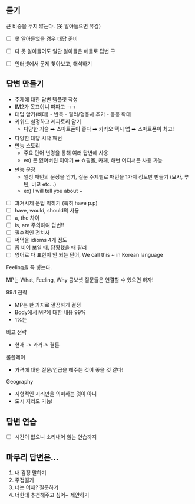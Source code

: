 ## 듣기

큰 비중을 두지 않는다. (못 알아들으면 유감)

- [ ] 못 알아들었을 경우 대답 준비
- [ ] 다 못 알아들어도 일단 알아들은 애들로 답변 구
- [ ] 인터넷에서 문제 찾아보고, 해석하기


## 답변 만들기

- 주제에 대한 답변 템플릿 작성
- IM2가 목표이니 파파고 ㄱㄱ
- 대답 암기(뼈대) - 반복 - 필러/형용사 추가 - 응용 확대
- 키워드 설정하고 레파토리 암기
	- 다양한 기술 ➡️ 스마트폰이 좋다 ➡️ 카카오 택시 앱 ➡️ 스마트폰이 최고!
- 다양한 대답 시작 패턴
- 만능 스토리
	- 주요 단어 변경을 통해 여러 답변에 사용
	- ex) 돈 잃어버린 이야기 ➡️ 쇼핑몰, 카페, 해변 어디서든 사용 가능
- 만능 문장
	- 일정 패턴의 문장을 암기, 질문 주제별로 패턴을 1가지 정도만 만들기 (묘사, 루틴, 비교 etc...)
	- ex) I will tell you about ~



- [ ] 과거시제 문법 익히기 (특히 have p.p)
- [ ] have, would, should의 사용
- [ ] a, the 차이
- [ ] is, are 주의하여 답변!!
- [ ] 필수적인 전치사
- [ ] 써먹을 idioms 4개 정도
- [ ] 좀 비어 보일 때, 당황했을 때 필러
- [ ] 영어로 다 표현이 안 되는 단어, We call this ~ in Korean language

Feeling을 꼭 넣는다.

MP는 What, Feeling, Why
콤보셋 질문들은 연결할 수 있으면 하자!

99:1 전략
- MP는 한 가지로 깔끔하게 결정
- Body에서 MP에 대한 내용 99%
- 1%는 

비교 전략
- 현재 -> 과거-> 결론

롤플레이
- 가격에 대한 질문/언급을 해주는 것이 좋을 것 같다!

Geography
- 지형적인 지리만을 의미하는 것이 아니
- 도시 지리도 가능!


## 답변 연습

- [ ] 시간이 없으니 소리내어 읽는 연습까지


## 마무리 답변은...

1. 내 감정 말하기
2. 주접떨기
3. 너는 어때? 질문하기
4. 너한테 추천해주고 싶어~ 제안하기

